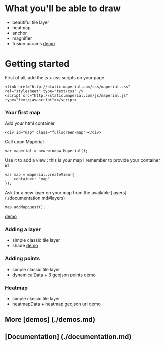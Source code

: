 
# What you'll be able to draw
- beautiful tile layer
- heatmap
- anchor
- magnifier
- fusion params
[demo](http://jsbin.com/bixatibufogu/10/embed?js,output)

# Getting started
First of all, add the js + css scripts on your page :

    <link href="http://static.maperial.com/css/maperial.css" rel="stylesheet" type="text/css" />
    <script src="http://static.maperial.com/js/maperial.js" type="text/javascript"></script>

### Your first map
Add your html container

```
<div id="map" class="fullscreen-map"></div>
```

Call upon Maperial

```
var maperial = new window.Maperial();
```

Use it to add a view : this is your map !
remember to provide your container id
```
var map = maperial.createView({
    container: 'map'
});
```

Ask for a new layer on your map from the available [layers] (./documentation.md#layers)
```
map.addMapquest();
```


[demo](http://jsbin.com/bixatibufogu/10/embed?js,output)

### Adding a layer
- simple classic tile layer
- shade
[demo](http://jsbin.com/bixatibufogu/10/embed?js,output)

### Adding points
- simple classic tile layer
- dynamicalData + 3 geojson points
[demo](http://jsbin.com/bixatibufogu/10/embed?js,output)

### Heatmap
- simple classic tile layer
- heatmapData + heatmap geojson url
[demo](http://jsbin.com/bixatibufogu/10/embed?js,output)

## More [demos] (./demos.md)
## [Documentation] (./documentation.md)

